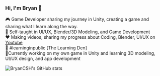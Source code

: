 ### Hi, I'm Bryan 🍂

🎮 Game Developer sharing my journey in Unity, creating a game and sharing what I learn along the way.<br/>
🌱 Self-taught in UI/UX, Blender/3D Modeling, and Game Development<br/>
❤️ Making videos, sharing my progress about Coding, Blender, UI/UX on [Youtube](https://www.youtube.com/@BryanCSH)<br/>
🌸 #learninginpublic [The Learning Den]<br/>
🎯Currently working on my own game in Unity and learning 3D modeling, UI/UX design, and app development<br/>

<!--Github Stats:(https://github-readme-stats.vercel.app/api?username=anuraghazra&show_icons=true&theme=transparent)-->
![BryanCSH's GitHub stats](https://github-readme-stats.vercel.app/api?username=BryanCSH&show_icons=true&theme=synthwave)
